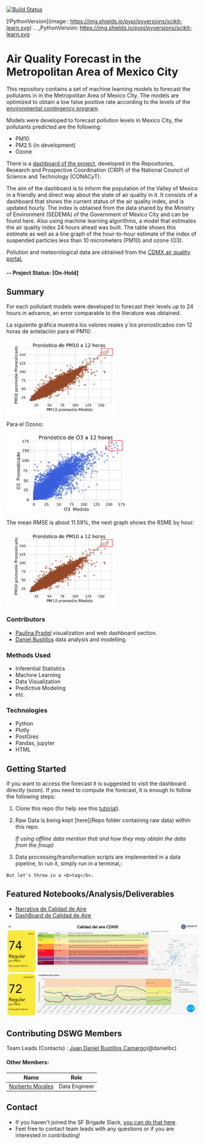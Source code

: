 [![Build Status](https://travis-ci.com/DanielBustillos/Pronostico-contaminacion-CDMX.svg?branch=master)](https://travis-ci.com/DanielBustillos/Pronostico-contaminacion-CDMX)

[!PythonVersion](image:: https://img.shields.io/pypi/pyversions/scikit-learn.svg)
.. _PythonVersion: https://img.shields.io/pypi/pyversions/scikit-learn.svg

# Air Quality Forecast in the Metropolitan Area of   Mexico City

This repository contains a set of machine learning models to forecast the pollutants in in the Metropolitan Area of   Mexico City. The models are optimized to obtain a low false positive rate according to the levels of the [environmental contingency program](http://www.aire.cdmx.gob.mx/default.php).



Models were developed to forecast pollution levels in Mexico City, the pollutants predicted are the following:

  - PM10
  - PM2.5 (in development)
  - Ozone

  There is a [dashboard of the project](https://github.com/paupradel/calidad_aire_cdmx), developed in the Repositories, Research and Prospective Coordination (CRIP) of the National Council of Science and Technology (CONACyT).

  The aim of the dashboard is to inform the population of the Valley of Mexico in a friendly and direct way about the state of air quality in it. It consists of a dashboard that shows the current status of the air quality index, and is updated hourly. The index is obtained from the data shared by the Ministry of Environment (SEDEMA) of the Government of Mexico City and can be found here. Also using machine learning algorithms, a model that estimates the air quality index 24 hours ahead was built. The table shows this estimate as well as a line graph of the hour-to-hour estimate of the index of suspended particles less than 10 micrometers (PM10) and ozone (O3).


Pollution and meteorological data are obtained from the [CDMX air quality portal.](http://www.aire.cdmx.gob.mx/default.php)


#### -- Project Status: [On-Hold]

## Summary

For each pollutant models were developed to forecast their levels up to 24 hours in advance, an error comparable to the literature was obtained.

La siguiente gráfica muestra los valores reales y los pronosticados con 12 horas de antelación para el PM10:

![alt text](https://github.com/DanielBustillos/forecast-pollution-CDMX/blob/master/images/PM10.png?raw=true)

Para el Ozono:

![alt text](https://github.com/DanielBustillos/forecast-pollution-CDMX/blob/master/images/O3.png?raw=true)

The mean RMSE is about 11.59%, the next graph shows the RSME by hour:

![alt text](https://github.com/DanielBustillos/forecast-pollution-CDMX/blob/master/images/PM10.png?raw=true)

 
### Contributors

* [Paulina Pradel](https://github.com/paupradel) visualization and web dashboard section.
* [Daniel Bustillos](https://github.com/DanielBustillos) data analysis and modelling.


### Methods Used
* Inferential Statistics
* Machine Learning
* Data Visualization
* Predictive Modeling
* etc.

### Technologies
* Python
* Plotly
* PostGres
* Pandas, jupyter
* HTML

## Getting Started

If you want to access the forecast it is suggested to visit the dashboard directly (soon). If you need to compute the forecast, it is enough to follow the following steps:

1. Clone this repo (for help see this [tutorial](https://help.github.com/articles/cloning-a-repository/)).
2. Raw Data is being kept [here](Repo folder containing raw data) within this repo.

    *If using offline data mention that and how they may obtain the data from the froup)*

3. Data processing/transformation scripts are implemented in a data pipeline, to
  run it, simply run in a terminal,:
  ```
But let's throw in a <b>tag</b>.
```

## Featured Notebooks/Analysis/Deliverables
* [Narrativa de Calidad de Aire](https://github.com/paupradel/airecdmx_narrativa)
* [DashBoard de Calidad de Aire](https://github.com/paupradel/calidad_aire_cdmx)

![tablero de calidad del aire](assets/tablero_scr.png)


## Contributing DSWG Members

Team Leads (Contacts) : [Juan Daniel Bustillos Camargo](https://github.com/DanielBustillos)(@danielbc)

#### Other Members:


|Name     |  Role   |
|---------|-----------------|
|[Norberto Morales](https://github.com/DanielBustillos)| Data Engineer |

## Contact
* If you haven't joined the SF Brigade Slack, [you can do that here](http://c4sf.me/slack).  
* Feel free to contact team leads with any questions or if you are interested in contributing!
